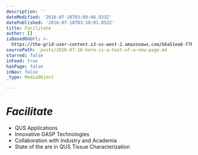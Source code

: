 ```yaml
---
description: ''
dateModified: '2016-07-10T03:09:46.933Z'
datePublished: '2016-07-10T03:10:01.852Z'
title: Facilitate
author: []
isBasedOnUrl: >-
  https://the-grid-user-content.s3-us-west-2.amazonaws.com/b6a51ea6-f7be-42fc-a90f-6059cf865cfc.png
sourcePath: _posts/2016-07-10-here-is-a-test-of-a-new-page.md
starred: false
inFeed: true
hasPage: false
inNav: false
_type: MediaObject

---
```

# _**Facilitate**_

* QUS Applications
* Innovative GASP Technologies
* Collaboration with Industry and Academia
* State of the are in QUS Tissue Characterization
